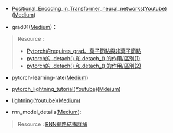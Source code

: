 * [Positional_Encoding_in_Transformer_neural_networks(Youtube)](https://www.youtube.com/watch?v=ZMxVe-HK174)([Medium](https://medium.com/@u860218/6f978fa65a80))

* grad01([Medium](https://medium.com/p/6f978fa65a80))：
> Resource : 
> *   [Pytorch的requires_grad、葉子節點與非葉子節點](https://blog.csdn.net/qq_36429555/article/details/118657440)
> *   [pytorch的 .detach() 和.detach_() 的作用/區别(1)](https://blog.csdn.net/qq_27825451/article/details/95498211)
> *   [pytorch的 .detach() 和.detach_() 的作用/區别(2)](http://nysdy.com/post/pytorch_detach_data/)

* pytorch-learning-rate([Medium](https://medium.com/p/6f978fa65a80))

* [pytorch_lightning_tutorial(Youtube)](https://www.youtube.com/watch?v=O7dNXpgdWbo)([Mdeium](https://medium.com/p/6f978fa65a80))

* [lightning(Youtube)](https://www.youtube.com/watch?v=Hgg8Xy6IRig)([Medium](https://medium.com/p/6f978fa65a80))

* rnn_model_details([Medium](https://medium.com/p/6f978fa65a80/)):
> Resource : [RNN網路結構詳解](https://zhuanlan.zhihu.com/p/408998328)

